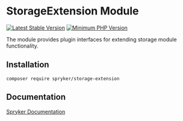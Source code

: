 # StorageExtension Module
[![Latest Stable Version](https://poser.pugx.org/spryker/storage-extension/v/stable.svg)](https://packagist.org/packages/spryker/storage-extension)
[![Minimum PHP Version](https://img.shields.io/badge/php-%3E%3D%208.0-8892BF.svg)](https://php.net/)

The module provides plugin interfaces for extending storage module functionality.

## Installation

```
composer require spryker/storage-extension
```

## Documentation

[Spryker Documentation](https://docs.spryker.com)
